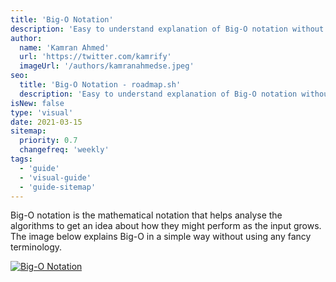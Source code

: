 ```yaml
---
title: 'Big-O Notation'
description: 'Easy to understand explanation of Big-O notation without any fancy terms'
author:
  name: 'Kamran Ahmed'
  url: 'https://twitter.com/kamrify'
  imageUrl: '/authors/kamranahmedse.jpeg'
seo:
  title: 'Big-O Notation - roadmap.sh'
  description: 'Easy to understand explanation of Big-O notation without any fancy terms'
isNew: false
type: 'visual'
date: 2021-03-15
sitemap:
  priority: 0.7
  changefreq: 'weekly'
tags:
  - 'guide'
  - 'visual-guide'
  - 'guide-sitemap'
---
```


Big-O notation is the mathematical notation that helps analyse the algorithms to get an idea about how they might perform as the input grows. The image below explains Big-O in a simple way without using any fancy terminology.

[![Big-O Notation](/guides/big-o-notation.png)](/guides/big-o-notation.png)
